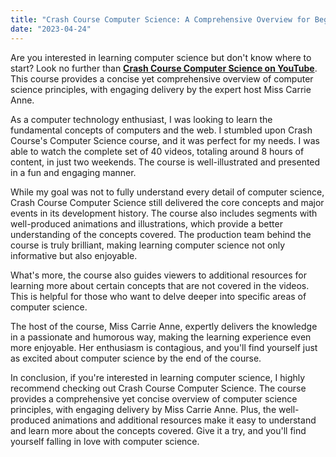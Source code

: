 ```yaml
---
title: "Crash Course Computer Science: A Comprehensive Overview for Beginners"
date: "2023-04-24"
---
```


Are you interested in learning computer science but don't know where to start? Look no further than [**Crash Course Computer Science on YouTube**](https://www.youtube.com/playlist?list=PLH2l6uzC4UEW0s7-KewFLBC1D0l6XRfye). This course provides a concise yet comprehensive overview of computer science principles, with engaging delivery by the expert host Miss Carrie Anne.

As a computer technology enthusiast, I was looking to learn the fundamental concepts of computers and the web. I stumbled upon Crash Course's Computer Science course, and it was perfect for my needs. I was able to watch the complete set of 40 videos, totaling around 8 hours of content, in just two weekends. The course is well-illustrated and presented in a fun and engaging manner.

While my goal was not to fully understand every detail of computer science, Crash Course Computer Science still delivered the core concepts and major events in its development history. The course also includes segments with well-produced animations and illustrations, which provide a better understanding of the concepts covered. The production team behind the course is truly brilliant, making learning computer science not only informative but also enjoyable.

What's more, the course also guides viewers to additional resources for learning more about certain concepts that are not covered in the videos. This is helpful for those who want to delve deeper into specific areas of computer science.

The host of the course, Miss Carrie Anne, expertly delivers the knowledge in a passionate and humorous way, making the learning experience even more enjoyable. Her enthusiasm is contagious, and you'll find yourself just as excited about computer science by the end of the course.

In conclusion, if you're interested in learning computer science, I highly recommend checking out Crash Course Computer Science. The course provides a comprehensive yet concise overview of computer science principles, with engaging delivery by Miss Carrie Anne. Plus, the well-produced animations and additional resources make it easy to understand and learn more about the concepts covered. Give it a try, and you'll find yourself falling in love with computer science.
